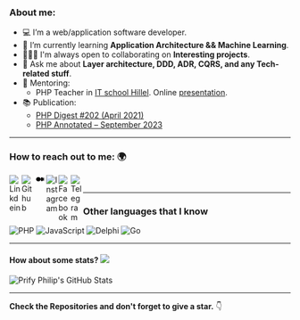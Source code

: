 ### About me:
- 💻 I’m a web/application software developer.
- 🧘 I’m currently learning **Application Architecture && Machine Learning**.
- 👨‍👧‍👦 I'm always open to collaborating on **Interesting projects**.
- 💬 Ask me about **Layer architecture, DDD, ADR, CQRS, and any Tech-related stuff**.
- 🥸 Mentoring:
  * PHP Teacher in [IT school Hillel](https://ithillel.ua/). Online [presentation](https://github.com/dykyi-roman/it-school/tree/master/presentation).  
- 📚 Publication:
  * [PHP Digest #202 (April 2021)](https://habr.com/ru/articles/555242/)
  * [PHP Annotated – September 2023](https://blog.jetbrains.com/phpstorm/2023/09/php-annotated-september-2023)
---

### How to reach out to me: 🌍

<a href="https://www.linkedin.com/in/roman-dykyi-43428543/">
  <img align="left" alt="Linkdein" title="Linkdein" width="22px" src="https://cdn.jsdelivr.net/npm/simple-icons@v3/icons/linkedin.svg" />
</a>
<a href="https://github.com/dykyi-roman">
  <img align="left" alt="Github" title="Github" width="22px" src="https://cdn.jsdelivr.net/npm/simple-icons@v3/icons/github.svg" />
</a>
<a href="https://medium.com/@dykyi.roman">
  <img align="left" alt="Medium" title="Medium" width="22px" src="https://github.com/Medium/medium-logos/blob/master/03_Symbol/01_Black/SVG/Artboard%201.svg" />
</a>
<a href="https://www.instagram.com/dykyi.roman/">
  <img align="left" alt="Instagram" title="Instagram" width="22px" src="https://cdn.jsdelivr.net/npm/simple-icons@v3/icons/instagram.svg" />
</a>
<a href="https://www.facebook.com/dykyi.roman/">
  <img align="left" alt="Facebook" title="Facebook" width="22px" src="https://cdn.jsdelivr.net/npm/simple-icons@v3/icons/facebook.svg" />
</a>
<a href="https://t.me/NOCaut2012">
  <img align="left" alt="Telegram" title="Telegram" width="22px" src="https://cdn.jsdelivr.net/npm/simple-icons@v3/icons/telegram.svg" />
</a>
<br/>

---

### Other languages that I know
<img alt="PHP" src="https://img.shields.io/badge/php-%23777BB4.svg?&style=for-the-badge&logo=php&logoColor=white"/> <img alt="JavaScript" src="https://img.shields.io/badge/javascript-%23323330.svg?&style=for-the-badge&logo=javascript&logoColor=%23F7DF1E"/> <img alt="Delphi" src="https://img.shields.io/badge/delphi-%23000000.svg?&style=for-the-badge&logo=Delphi&logoColor=white"/> <img alt="Go" src="https://img.shields.io/badge/go-%2300ADD8.svg?&style=for-the-badge&logo=go&logoColor=white"/>

---

#### How about some stats? <img src="https://media.giphy.com/media/VgCDAzcKvsR6OM0uWg/giphy.gif" width="50">

![Prify Philip's GitHub Stats](https://github-readme-stats.vercel.app/api?username=dykyi-roman&&include_all_commits=true&show_icons=true&title_color=fff&icon_color=79ff97&text_color=9f9f9f&bg_color=151515)

---

**Check the Repositories and don't forget to give a star.** 👇
